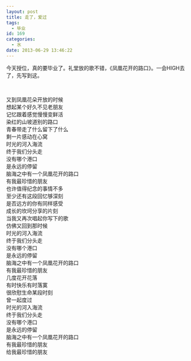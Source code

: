 ```yaml
---
layout: post
title: 走了，爱过
tags:
  - 毕业
id: 169
categories:
  - 水
date: 2013-06-29 13:46:22
---
```


今天授位，真的要毕业了。礼堂放的歌不错，《凤凰花开的路口》。一会HIGH去了，先写到这。

&nbsp;
<div>又到凤凰花朵开放的时候</div>
<div>想起某个好久不见老朋友</div>
<div>记忆跟着感觉慢慢变鲜活</div>
<div>染红的山坡道别的路口</div>
<div>青春带走了什么留下了什么</div>
<div>剩一片感动在心窝</div>
<div>时光的河入海流</div>
<div>终于我们分头走</div>
<div>没有哪个港口</div>
<div>是永远的停留</div>
<div>脑海之中有一个凤凰花开的路口</div>
<div>有我最珍惜的朋友</div>
<div>也许值得纪念的事情不多</div>
<div>至少还有这段回忆够深刻</div>
<div>是否远方的你有同样感受</div>
<div>成长的坎坷分享的片刻</div>
<div>当我又再次唱起你写下的歌</div>
<div>仿佛又回到那时候</div>
<div>时光的河入海流</div>
<div>终于我们分头走</div>
<div>没有哪个港口</div>
<div>是永远的停留</div>
<div>脑海之中有一个凤凰花开的路口</div>
<div>有我最珍惜的朋友</div>
<div>几度花开花落</div>
<div>有时快乐有时落寞</div>
<div>很欣慰生命某段时刻</div>
<div>曾一起度过</div>
<div>时光的河入海流</div>
<div>终于我们分头走</div>
<div>没有哪个港口</div>
<div>是永远的停留</div>
<div>脑海之中有一个凤凰花开的路口</div>
<div>有我最珍惜的朋友</div>
<div>给我最珍惜的朋友</div>
<div style="text-align: justify;"></div>